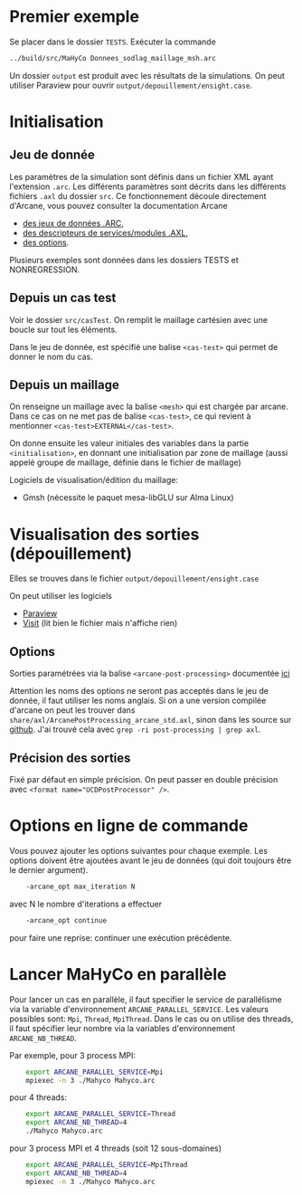 # Premier exemple

Se placer dans le dossier `TESTS`.
Exécuter la commande

```bash
../build/src/MaHyCo Donnees_sodlag_maillage_msh.arc
```

Un dossier `output` est produit avec les résultats de la simulations.
On peut utiliser Paraview pour ouvrir `output/depouillement/ensight.case`.

# Initialisation

## Jeu de donnée

Les paramètres de la simulation sont définis dans un fichier XML ayant l'extension `.arc`.
Les différents paramètres sont décrits dans les différents fichiers `.axl` du dossier `src`.
Ce fonctionnement découle directement d'Arcane, vous pouvez consulter la documentation Arcane

* [des jeux de données .ARC](https://arcaneframework.github.io/arcane/userdoc/html/d5/dcd/arcanedoc_core_types_casefile.html),
* [des descripteurs de services/modules .AXL](https://arcaneframework.github.io/arcane/userdoc/html/db/d4e/arcanedoc_core_types_axl.html),
* [des options](https://arcaneframework.github.io/arcane/userdoc/html/d4/d00/arcanedoc_core_types_axl_caseoptions.html).

Plusieurs exemples sont données dans les dossiers TESTS et NONREGRESSION.

## Depuis un cas test

Voir le dossier `src/casTest`. On remplit le maillage cartésien avec une boucle sur tout les éléments.

Dans le jeu de donnée, est spécifié une balise `<cas-test>` qui permet de donner le nom du cas.

## Depuis un maillage

On renseigne un maillage avec la balise `<mesh>` qui est chargée par arcane. Dans ce cas on ne met pas de balise `<cas-test>`, ce qui revient à mentionner `<cas-test>EXTERNAL</cas-test>`.

On donne ensuite les valeur initiales des variables dans la partie `<initialisation>`, en donnant une initialisation par zone de maillage (aussi appelé groupe de maillage, définie dans le fichier de maillage)

Logiciels de visualisation/édition du maillage:
* Gmsh (nécessite le paquet mesa-libGLU sur Alma Linux)

# Visualisation des sorties (dépouillement)

Elles se trouves dans le fichier  `output/depouillement/ensight.case`

On peut utiliser les logiciels
* [Paraview](https://www.paraview.org/download/)
* [Visit](https://visit-dav.github.io/visit-website/index.html) (lit bien le fichier mais n'affiche rien)

## Options

Sorties paramétrées via la balise `<arcane-post-processing>` documentée [ici](https://arcaneframework.github.io/arcane/userdoc/html/d1/db1/axldoc_module_ArcanePostProcessing_arcane_std.html)

Attention les noms des options ne seront pas acceptés dans le jeu de donnée, il faut utiliser les noms anglais. Si on a une version compilée d'arcane on peut les trouver dans `share/axl/ArcanePostProcessing_arcane_std.axl`, sinon dans les source sur [github](https://github.com/arcaneframework/framework/blob/main/arcane/src/arcane/std/ArcanePostProcessing.axl).
J'ai trouvé cela avec `grep -ri post-processing | grep axl`.

## Précision des sorties

Fixé par défaut en simple précision.
On peut passer en double précision avec `<format name="UCDPostProcessor" />`.

# Options en ligne de commande

Vous pouvez ajouter les options suivantes pour chaque exemple. Les
options doivent être ajoutées avant le jeu de données (qui doit
toujours être le dernier argument).
```bash
    -arcane_opt max_iteration N  
```
avec N le nombre d'iterations a effectuer
```bash
    -arcane_opt continue
```
pour faire une reprise: continuer une exécution précédente.

# Lancer MaHyCo en parallèle

Pour lancer un cas en parallèle, il faut specifier le service
de parallélisme via la variable d'environnement `ARCANE_PARALLEL_SERVICE`.
Les valeurs possibles sont: `Mpi`, `Thread`, `MpiThread`.
Dans le cas ou on utilise des threads, il faut spécifier leur nombre
via la variables d'environnement `ARCANE_NB_THREAD`.

Par exemple, pour 3 process MPI:
```bash
    export ARCANE_PARALLEL_SERVICE=Mpi
    mpiexec -n 3 ./Mahyco Mahyco.arc
```
pour 4 threads:
```bash
    export ARCANE_PARALLEL_SERVICE=Thread
    export ARCANE_NB_THREAD=4
    ./Mahyco Mahyco.arc
```
pour 3 process MPI et 4 threads (soit 12 sous-domaines)
```bash
    export ARCANE_PARALLEL_SERVICE=MpiThread
    export ARCANE_NB_THREAD=4
    mpiexec -n 3 ./Mahyco Mahyco.arc
```
